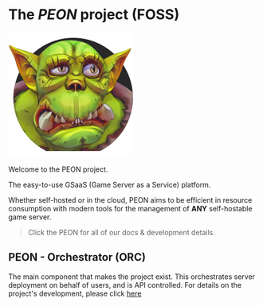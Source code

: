 # The *PEON* project (FOSS)

[![PEON](https://github.com/the-peon-project/.github/blob/main/media/images/peon-logo.png)](http://www.warcamp.org)

Welcome to the PEON project.

The easy-to-use GSaaS (Game Server as a Service) platform.

Whether self-hosted or in the cloud, PEON aims to be efficient in resource consumption with modern tools for the management of **ANY** self-hostable game server.

> Click the PEON for all of our docs & development details.

## PEON - Orchestrator (ORC)

The main component that makes the project exist. This orchestrates server deployment on behalf of users, and is API controlled. For details on the project's development, please click [here](http://docs.warcamp.org/development/01_orchestrator/)
